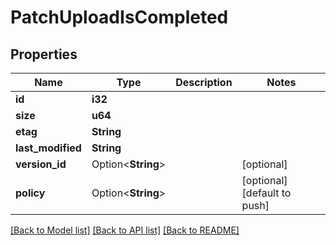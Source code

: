 # PatchUploadIsCompleted

## Properties

Name | Type | Description | Notes
------------ | ------------- | ------------- | -------------
**id** | **i32** |  | 
**size** | **u64** |  | 
**etag** | **String** |  | 
**last_modified** | **String** |  | 
**version_id** | Option<**String**> |  | [optional]
**policy** | Option<**String**> |  | [optional][default to push]

[[Back to Model list]](../README.md#documentation-for-models) [[Back to API list]](../README.md#documentation-for-api-endpoints) [[Back to README]](../README.md)


